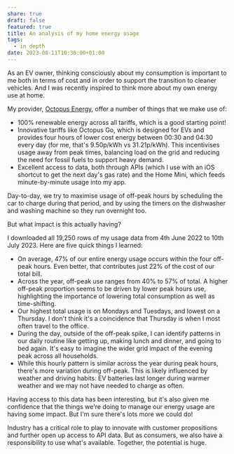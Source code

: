```yaml
---
share: true
draft: false
featured: true
title: An analysis of my home energy usage
tags:
  - in depth
date: 2023-08-11T10:30:00+01:00
---
```


As an EV owner, thinking consciously about my consumption is important to me both in terms of cost and in order to support the transition to cleaner vehicles. And I was recently inspired to think more about my own energy use at home.
  
My provider, [Octopus Energy](https://octopus.energy), offer a number of things that we make use of:
  
- 100% renewable energy across all tariffs, which is a good starting point!  
- Innovative tariffs like Octopus Go, which is designed for EVs and provides four hours of lower cost energy between 00:30 and 04:30 every day (for me, that's 9.50p/kWh vs 31.21p/kWh). This incentivises usage away from peak times, balancing load on the grid and reducing the need for fossil fuels to support heavy demand.
- Excellent access to data, both through APIs (which I use with an iOS shortcut to get the next day's gas rate) and the Home Mini, which feeds minute-by-minute usage into my app.
  
Day-to-day, we try to maximise usage of off-peak hours by scheduling the car to charge during that period, and by using the timers on the dishwasher and washing machine so they run overnight too.
  
But what impact is this actually having?
  
I downloaded all 19,250 rows of my usage data from 4th June 2022 to 10th July 2023. Here are five quick things I learned:
  
- On average, 47% of our entire energy usage occurs within the four off-peak hours. Even better, that contributes just 22% of the cost of our total bill.
- Across the year, off-peak use ranges from 40% to 57% of total. A higher off-peak proportion seems to be driven by lower peak hours use, highlighting the importance of lowering total consumption as well as time-shifting.
- Our highest total usage is on Mondays and Tuesdays, and lowest on a Thursday. I don't think it's a coincidence that Thursday is when I most often travel to the office.
- During the day, outside of the off-peak spike, I can identify patterns in our daily routine like getting up, making lunch and dinner, and going to bed again. It's easy to imagine the wider grid impact of the evening peak across all households.
- While this hourly pattern is similar across the year during peak hours, there's more variation during off-peak. This is likely influenced by weather and driving habits: EV batteries last longer during warmer weather and we may not have needed to charge as often.  
  
Having access to this data has been interesting, but it's also given me confidence that the things we're doing to manage our energy usage are having some impact. But I'm sure there's lots more we could do!
  
Industry has a critical role to play to innovate with customer propositions and further open up access to API data. But as consumers, we also have a responsibility to use what's available. Together, the potential is huge.